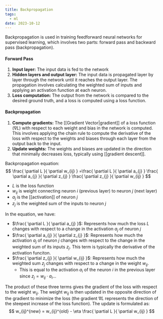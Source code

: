 ```yaml
---
title: Backpropagation
tags:
  - ml
date: 2023-10-12
---
```

Backpropagation is used in training feedforward neural networks for supervised learning, which involves two parts: forward pass and backward pass (backpropagation).
#### Forward Pass
1. **Input layer:** The input data is fed to the network
2. **Hidden layers and output layer:** The input data is propagated layer by layer through the network until it reaches the output layer. The propagation involves calculating the weighted sum of inputs and applying an activation function at each neuron.
3. **Loss computation:** The output from the network is compared to the desired ground truth, and a loss is computed using a loss function.

#### Backpropagation
1. **Compute gradients:** The [[Gradient Vector|gradient]] of a loss function ($\nabla L$) with respect to each weight and bias in the network is computed. This involves applying the chain rule to compute the derivative of the loss with respect to the weights and biases through each layer from the output back to the input.
2. **Update weights:** The weights and biases are updated in the direction that minimally decreases loss, typically using [[gradient descent]].

Backpropagation equation:
$$
\frac{ \partial L }{ \partial w_{ij} } =\frac{ \partial L }{ \partial a_{j} } \frac{ \partial a_{j} }{ \partial z_{j} } \frac{ \partial z_{j} }{ \partial w_{ij} } 
$$
- $L$ is the loss function
- $w_{ij}$ is weight connecting neuron $i$ (previous layer) to neuron $j$ (next layer)
- $a_{j}$ is the [[activation]] of neuron $j$
- $z_{j}$ is the weighted sum of the inputs to neuron $j$

In the equation, we have:
- $\frac{ \partial L }{ \partial a_{j} }$: Represents how much the loss $L$ changes with respect to a change in the activation $a_{j}$ of neuron $j$
- $\frac{ \partial a_{j} }{ \partial z_{j} }$: Represents how much the activation $a_{j}$ of neuron $j$ changes with respect to the change in the weighted sum of its inputs $z_{j}$. This term is typically the derivative of the activation funciton.
- $\frac{ \partial z_{j} }{ \partial w_{ij} }$: Represents how much the weighted sum $z_{j}$ changes with respect to a change in the weight $w_{ij}$. 
	- This is equal to the activation $a_{i}$ of the neuron $i$ in the previous layer since $z_{j} = w_{ij} \cdot a_{i} \dots$

The product of these three terms gives the gradient of the loss with respect to the weight $w_{ij}$. The weight $w_{ij}$ is then updated in the opposite direction of the gradient to minimize the loss (the gradient $\nabla L$ represents the direction of the steepest increase of the loss function). The update is formulated as:
$$
w_{ij}^{new} = w_{ij}^{old} - \eta \frac{ \partial L }{ \partial w_{ij} } 
$$
